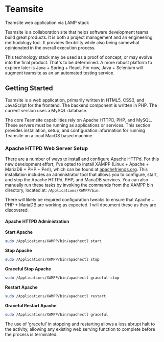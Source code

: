 # Teamsite
Teamsite web application via LAMP stack

Teamsite is a collaboration site that helps software development teams build great products. It is both a project management and an engineering methodology tool. It provides flexibility while also being somewhat opinionated in the overall execution process.

This technology stack may be used as a proof of concept, or may evolve into the final product. That's to be determined. A more robust platform to explore later is Java + Spring + React. For now, Java + Selenium will augment teamsite as an an automated testing service.

## Getting Started
Teamsite is a web application, primarily written in HTML5, CSS3, and JavaScript for the frontend. The backend component is written in PHP. The current version uses a MySQL database.

The core Teamsite capabilities rely on Apache HTTPD, PHP, and MySQL. These servers must be running as applications or services. This section provides installation, setup, and configuration information for running Teamsite on a local MacOS based machine.

### Apache HTTPD Web Server Setup
There are a number of ways to install and configure Apache HTTPd. For this new development effort, I've opted to install XAMPP (Linux + Apache + MariaDB + PHP + Perl), which can be found at [apachefriends.org](https://www.apachefriends.org/). This installation includes an administrator tool that allows you to configure, start, and stop the Apache HTTPd, PHP, and MariaDB services. You can also manually run these tasks by invoking the commands from the XAMPP bin directory, located at: `/Applications/XAMPP/bin`.

There will likely be required configuration tweaks to ensure that Apache + PHP + MariaDB are working as expected. I will document these as they are discovered.

#### Apache HTTPD Administration
**Start Apache**
```zsh
sudo /Applications/XAMPP/bin/apachectl start
```

**Stop Apache**
```zsh
sudo /Applications/XAMPP/bin/apachectl stop
```

**Graceful Stop Apache**
```zsh
sudo /Applications/XAMPP/bin/apachectl graceful-stop
```

**Restart Apache**
```zsh
sudo /Applications/XAMPP/bin/apachectl restart
```

**Graceful Restart Apache**
```zsh
sudo /Applications/XAMPP/bin/apachectl graceful
```  

The use of ‘graceful’ in stopping and restarting allows a less abrupt halt to the activity, allowing any existing web serving function to complete before the process is terminated.
